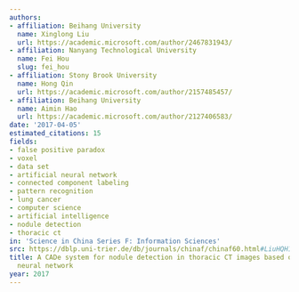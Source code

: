 ```yaml
---
authors:
- affiliation: Beihang University
  name: Xinglong Liu
  url: https://academic.microsoft.com/author/2467831943/
- affiliation: Nanyang Technological University
  name: Fei Hou
  slug: fei_hou
- affiliation: Stony Brook University
  name: Hong Qin
  url: https://academic.microsoft.com/author/2157485457/
- affiliation: Beihang University
  name: Aimin Hao
  url: https://academic.microsoft.com/author/2127406583/
date: '2017-04-05'
estimated_citations: 15
fields:
- false positive paradox
- voxel
- data set
- artificial neural network
- connected component labeling
- pattern recognition
- lung cancer
- computer science
- artificial intelligence
- nodule detection
- thoracic ct
in: 'Science in China Series F: Information Sciences'
src: https://dblp.uni-trier.de/db/journals/chinaf/chinaf60.html#LiuHQH17
title: A CADe system for nodule detection in thoracic CT images based on artificial
  neural network
year: 2017
---
```

